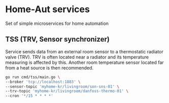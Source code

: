 # Home-Aut services

Set of simple microservices for home automation

## TSS (TRV, Sensor synchronizer)

Service sends data from an external room sensor to a thermostatic radiator valve (TRV). TRV is often located near a radiator and
 its temperature measuring is affected by this. Another room temperature sensor located far from a heat source is then recommended.

```bash
go run cmd/tss/main.go \
--broker 'tcp://localhost:1883' \
--sensor-topic 'myhome-kr/livingroom/son-sns-01' \
--trv-topic 'myhome-kr/livingroom/danfoss-thermo-01' \
--cron '*/15 * * * *'
```
